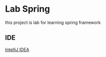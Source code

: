 # Lab Spring
this project is lab for learning spring framework  
## IDE
[IntelliJ IDEA](https://www.jetbrains.com/idea/)